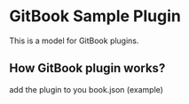 GitBook Sample Plugin
==============

This is a model for GitBook plugins.

## How GitBook plugin works?

add the plugin to you book.json (example)
